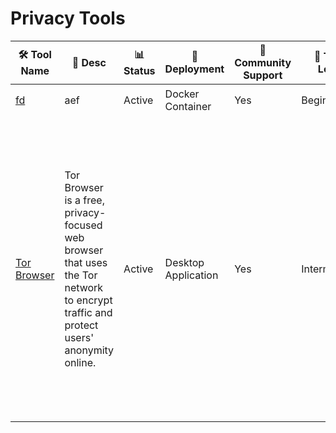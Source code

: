 # Privacy Tools
| 🛠️ Tool Name |    📝 Desc    | 📊 Status | 🚀 Deployment | 🤝 Community Support | 🧠 Tech Level |       ✨ Features       | 💻 OS | 📴 Offline | 📱 Mobile |  🌐 Languages  |       🔐 Security/Privacy Features       |       🔧 Maintenance/Sustainability       | 📥 Data Collection | 🧾 License | 💰 Cost | 📚 Docs | ⭐ Rating |
|--------------|---------------------------------|--------|------------|---------|------------|-----------------------------------------|------------------|-----------------------|-----------------|-------------------------------|-------------------------------------------------|---------------------------------|-----------------------|---------|------|------|----------------|
| [fd](https://signal.org/) | aef | Active | Docker Container | Yes | Beginner | vs | dvs | Yes | Yes | dvd | sdv | sdv | No Data | vsd | dvs | [Details](privacy/fd.md) | ⭐⭐⯪☆☆ (2.30) |
| [Tor Browser](https://www.torproject.org/) | Tor Browser is a free, privacy-focused web browser that uses the Tor network to encrypt traffic and protect users' anonymity online. | Active | Desktop Application | Yes | Intermediate | Onion Routing, Anonymity, No Tracking by Websites, HTTPS Everywhere, No Browsing History, Cross-Platform Compatibility, Security-Focused, Automatic Updates, Anti-Censorship, Hidden Services, Exit Node Privacy, No Unique Identifiers | Windows, Linux, macOS, Android | No | Partially | 32 (include Chinese [Simplified & Traditional], Thai, Vietnamese, Korean, Japanese) | Multi-layer Encryption, MITM Protection, NoScript, IP/DNS Leak Prevention, Traffic Obfuscation, Circuit Switching, Device Fingerprinting Resistance, Tracker and Cookie Isolation, Secure Defaults, Software Sandboxing | Monthly updates and a public status page. Funded by ~$7 million, with 28.5% from individual donors. Sponsored by organizations like Open Technology Fund and Fastly. | Minimal | Mozilla Public License | Fully Free | [Details](privacy/Tor-Browser.md) | ⭐⭐⭐⭐⯪ (4.51) |
